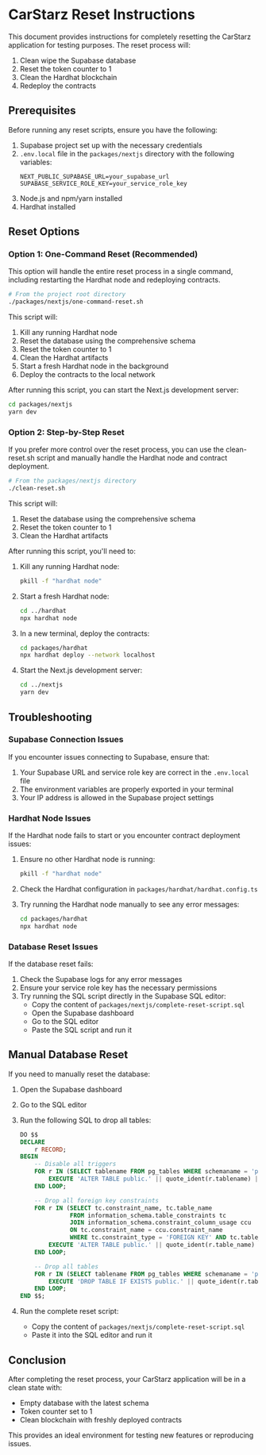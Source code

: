 # CarStarz Reset Instructions

This document provides instructions for completely resetting the CarStarz application for testing purposes. The reset process will:

1. Clean wipe the Supabase database
2. Reset the token counter to 1
3. Clean the Hardhat blockchain
4. Redeploy the contracts

## Prerequisites

Before running any reset scripts, ensure you have the following:

1. Supabase project set up with the necessary credentials
2. `.env.local` file in the `packages/nextjs` directory with the following variables:
   ```
   NEXT_PUBLIC_SUPABASE_URL=your_supabase_url
   SUPABASE_SERVICE_ROLE_KEY=your_service_role_key
   ```
3. Node.js and npm/yarn installed
4. Hardhat installed

## Reset Options

### Option 1: One-Command Reset (Recommended)

This option will handle the entire reset process in a single command, including restarting the Hardhat node and redeploying contracts.

```bash
# From the project root directory
./packages/nextjs/one-command-reset.sh
```

This script will:
1. Kill any running Hardhat node
2. Reset the database using the comprehensive schema
3. Reset the token counter to 1
4. Clean the Hardhat artifacts
5. Start a fresh Hardhat node in the background
6. Deploy the contracts to the local network

After running this script, you can start the Next.js development server:

```bash
cd packages/nextjs
yarn dev
```

### Option 2: Step-by-Step Reset

If you prefer more control over the reset process, you can use the clean-reset.sh script and manually handle the Hardhat node and contract deployment.

```bash
# From the packages/nextjs directory
./clean-reset.sh
```

This script will:
1. Reset the database using the comprehensive schema
2. Reset the token counter to 1
3. Clean the Hardhat artifacts

After running this script, you'll need to:

1. Kill any running Hardhat node:
   ```bash
   pkill -f "hardhat node"
   ```

2. Start a fresh Hardhat node:
   ```bash
   cd ../hardhat
   npx hardhat node
   ```

3. In a new terminal, deploy the contracts:
   ```bash
   cd packages/hardhat
   npx hardhat deploy --network localhost
   ```

4. Start the Next.js development server:
   ```bash
   cd ../nextjs
   yarn dev
   ```

## Troubleshooting

### Supabase Connection Issues

If you encounter issues connecting to Supabase, ensure that:

1. Your Supabase URL and service role key are correct in the `.env.local` file
2. The environment variables are properly exported in your terminal
3. Your IP address is allowed in the Supabase project settings

### Hardhat Node Issues

If the Hardhat node fails to start or you encounter contract deployment issues:

1. Ensure no other Hardhat node is running:
   ```bash
   pkill -f "hardhat node"
   ```

2. Check the Hardhat configuration in `packages/hardhat/hardhat.config.ts`

3. Try running the Hardhat node manually to see any error messages:
   ```bash
   cd packages/hardhat
   npx hardhat node
   ```

### Database Reset Issues

If the database reset fails:

1. Check the Supabase logs for any error messages
2. Ensure your service role key has the necessary permissions
3. Try running the SQL script directly in the Supabase SQL editor:
   - Copy the content of `packages/nextjs/complete-reset-script.sql`
   - Open the Supabase dashboard
   - Go to the SQL editor
   - Paste the SQL script and run it

## Manual Database Reset

If you need to manually reset the database:

1. Open the Supabase dashboard
2. Go to the SQL editor
3. Run the following SQL to drop all tables:
   ```sql
   DO $$ 
   DECLARE
       r RECORD;
   BEGIN
       -- Disable all triggers
       FOR r IN (SELECT tablename FROM pg_tables WHERE schemaname = 'public') LOOP
           EXECUTE 'ALTER TABLE public.' || quote_ident(r.tablename) || ' DISABLE TRIGGER ALL;';
       END LOOP;

       -- Drop all foreign key constraints
       FOR r IN (SELECT tc.constraint_name, tc.table_name 
                 FROM information_schema.table_constraints tc 
                 JOIN information_schema.constraint_column_usage ccu 
                 ON tc.constraint_name = ccu.constraint_name 
                 WHERE tc.constraint_type = 'FOREIGN KEY' AND tc.table_schema = 'public') LOOP
           EXECUTE 'ALTER TABLE public.' || quote_ident(r.table_name) || ' DROP CONSTRAINT ' || quote_ident(r.constraint_name) || ';';
       END LOOP;

       -- Drop all tables
       FOR r IN (SELECT tablename FROM pg_tables WHERE schemaname = 'public') LOOP
           EXECUTE 'DROP TABLE IF EXISTS public.' || quote_ident(r.tablename) || ' CASCADE;';
       END LOOP;
   END $$;
   ```

4. Run the complete reset script:
   - Copy the content of `packages/nextjs/complete-reset-script.sql`
   - Paste it into the SQL editor and run it

## Conclusion

After completing the reset process, your CarStarz application will be in a clean state with:
- Empty database with the latest schema
- Token counter set to 1
- Clean blockchain with freshly deployed contracts

This provides an ideal environment for testing new features or reproducing issues.